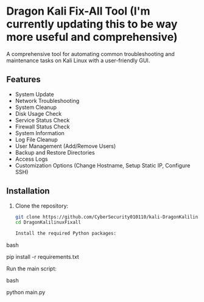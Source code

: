 # Dragon Kali Fix-All Tool (I'm currently updating this to be way more useful and comprehensive) 

A comprehensive tool for automating common troubleshooting and maintenance tasks on Kali Linux with a user-friendly GUI.

## Features

- System Update
- Network Troubleshooting
- System Cleanup
- Disk Usage Check
- Service Status Check
- Firewall Status Check
- System Information
- Log File Cleanup
- User Management (Add/Remove Users)
- Backup and Restore Directories
- Access Logs
- Customization Options (Change Hostname, Setup Static IP, Configure SSH)

## Installation

1. Clone the repository:
   ```bash
   git clone https://github.com/CyberSecurity010110/kali-DragonKalilinuxFixall.git
   cd DragonKalilinuxFixall

   Install the required Python packages:

bash

pip install -r requirements.txt

Run the main script:

bash

python main.py
